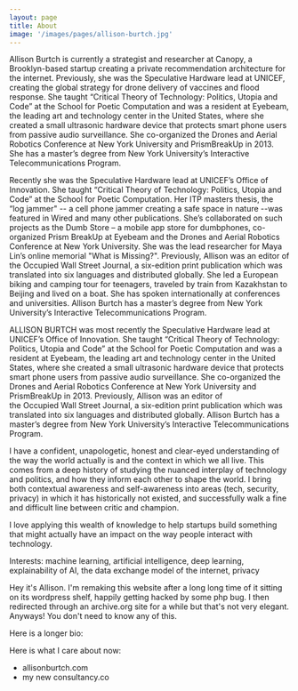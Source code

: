 ```yaml
---
layout: page
title: About
image: '/images/pages/allison-burtch.jpg'
---
```


Allison Burtch is currently a strategist and researcher at Canopy, a Brooklyn-based startup creating a private recommendation architecture for the internet. Previously, she was the Speculative Hardware lead at UNICEF, creating the global strategy for drone delivery of vaccines and flood response. She taught “Critical Theory of Technology: Politics, Utopia and Code” at the School for Poetic Computation and was a resident at Eyebeam, the leading art and technology center in the United States, where she created a small ultrasonic hardware device that protects smart phone users from passive audio surveillance. She co-organized the Drones and Aerial Robotics Conference at New York University and PrismBreakUp in 2013. She has a master’s degree from New York University’s Interactive Telecommunications Program. 


Recently she was the Speculative Hardware lead at UNICEF’s Office of Innovation. She taught “Critical Theory of Technology: Politics, Utopia and Code” at the School for Poetic Computation. Her ITP masters thesis, the “log jammer" -- a cell phone jammer creating a safe space in nature --was featured in Wired and many other publications. She’s collaborated on such projects as the Dumb Store – a mobile app store for dumbphones, co-organized Prism BreakUp at Eyebeam and the Drones and Aerial Robotics Conference at New York University. She was the lead researcher for Maya Lin’s online memorial "What is Missing?". 
Previously, Allison was an editor of the Occupied Wall Street Journal, a six-edition print publication which was translated into six languages and distributed globally. She led a European biking and camping tour for teenagers, traveled by train from Kazakhstan to Beijing and lived on a boat. She has spoken internationally at conferences and universities. Allison Burtch has a master’s degree from New York University’s Interactive Telecommunications Program. 


ALLISON BURTCH was most recently the Speculative Hardware lead at UNICEF’s Office of Innovation. She taught “Critical Theory of Technology: Politics, Utopia and Code” at the School for Poetic Computation and was a resident at Eyebeam, the leading art and technology center in the United States, where she created a small ultrasonic hardware device that protects smart phone users from passive audio surveillance. She co-organized the Drones and Aerial Robotics Conference at New York University and PrismBreakUp in 2013. Previously, Allison was an editor of  
the Occupied Wall Street Journal, a six-edition print publication which was translated into six languages and distributed globally. Allison Burtch has a master’s degree from New York University’s Interactive Telecommunications Program. 



I have a confident, unapologetic, honest and clear-eyed understanding of the way the world actually is and the context in which we all live. This comes from a deep history of studying the nuanced interplay of technology and politics, and how they inform each other to shape the world. I bring both contextual awareness and self-awareness into areas (tech, security, privacy) in which it has historically not existed, and successfully walk a fine and difficult line between critic and champion. 

I love applying this wealth of knowledge to help startups build something that might actually have an impact on the way people interact with technology. 

Interests: machine learning, artificial intelligence, deep learning, explainability of AI, the data exchange model of the internet, privacy

Hey it's Allison. I'm remaking this website after a long long time of it sitting on its wordpress shelf, happily getting hacked by some php bug. I then redirected through an archive.org site for a while but that's not very elegant. Anyways! You don't need to know any of this.

Here is a longer bio:


Here is what I care about now:
 - allisonburtch.com
 - my new consultancy.co